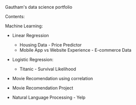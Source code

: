 Gautham's data science portfolio

Contents:

Machine Learning:

- Linear Regression
  - Housing Data - Price Predictor
  - Mobile App vs Website Experience - E-commerce Data

- Logistic Regression:
  - Titanic - Survival Likelihood

- Movie Recomendation using correlation

- Movie Recomendation Project

- Natural Language Processing - Yelp 
